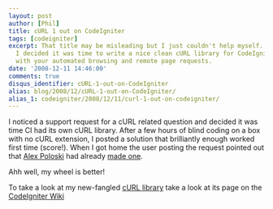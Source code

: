 ```yaml
---
layout: post
author: [Phil]
title: cURL 1 out on CodeIgniter
tags: [codeigniter]
excerpt: That title may be misleading but I just couldn't help myself... Puns aside,
  I decided it was time to write a nice clean cURL library for CodeIgniter to help
  with your automated browsing and remote page requests.
date: '2008-12-11 14:46:00'
comments: true
disqus_identifier: cURL-1-out-on-CodeIgniter
alias: blog/2008/12/cURL-1-out-on-CodeIgniter/
alias_1: codeigniter/2008/12/11/curl-1-out-on-codeigniter/
---
```


I noticed a support request for a cURL related question and decided it was time CI had its own cURL library. After a few hours of blind coding on a box with no cURL extension, I posted a solution that brilliantly enough worked first time (score!). When I got home the user posting the request pointed out that [Alex Poloski](http://alexpolski.com/) had already [made one](http://alexpolski.com/2008/04/13/curl-library-for-codeigniter/).

Ahh well, my wheel is better!

To take a look at my new-fangled [cURL library](http://codeigniter.com/wiki/Curl_library/) take a look at its page on the [CodeIgniter Wiki](http://codeigniter.com/wiki/)
